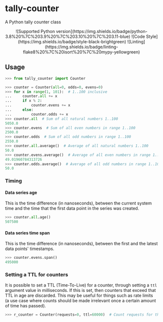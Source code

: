 # tally-counter
A Python tally counter class

<p align="center">
![Supported Python version](https://img.shields.io/badge/python-3.8%20%7C%203.9%20%7C%203.10%20%7C%203.11-blue)
![Code Style](https://img.shields.io/badge/style-black-brightgreen)
![Linting](https://img.shields.io/badge/linting-flake8%20%7C%20isort%20%7C%20mypy-yellowgreen)
</p>

## Usage
```python
>>> from tally_counter import Counter

>>> counter = Counter(all=0, odds=0, evens=0)
>>> for x in range(1, 101):  # 1..100 inclusive
...     counter.all += x
...     if x % 2:
...         counter.evens += x
...     else:
...         counter.odds += x
>>> counter.all  # Sum of all natural numbers 1..100
5050.0
>>> counter.evens  # Sum of all even numbers in range 1..100
2500.0
>>> counter.odds  # Sum of all odd numbers in range 1..100
2550.0
>>> counter.all.average()  # Average of all natural numbers 1..100
50.0
>>> counter.evens.average()  # Average of all even numbers in range 1..100
49.01960784313726
>>> counter.odds.average()  # Average of all odd numbers in range 1..100
50.0

```

### Timing
#### Data series age
This is the time difference (in nanoseconds), between the current system time and the time that the first data point in the series was created.

```python
>>> counter.all.age()
507500

```

#### Data series time span
This is the time difference (in nanoseconds), between the first and the latest data points' timestamps.

```python
>>> counter.evens.span()
495000

```

### Setting a TTL for counters
It is possible to set a TTL (Time-To-Live) for a counter, through setting a `ttl` argument value in milliseconds.
If this is set, then counters that exceed that TTL in age are discarded.
This may be useful for things such as rate limits (a use case where counts should be made irrelevant once a certain amount of time has passed).

```python
>>> r_counter = Counter(requests=0, ttl=60000)  # Count requests for the past minute

```
